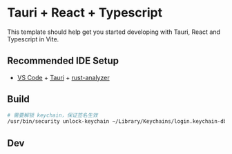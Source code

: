 # Tauri + React + Typescript

This template should help get you started developing with Tauri, React and Typescript in Vite.

## Recommended IDE Setup

- [VS Code](https://code.visualstudio.com/) + [Tauri](https://marketplace.visualstudio.com/items?itemName=tauri-apps.tauri-vscode) + [rust-analyzer](https://marketplace.visualstudio.com/items?itemName=rust-lang.rust-analyzer)


## Build
```sh
# 需要解锁 keychain，保证签名生效
/usr/bin/security unlock-keychain ~/Library/Keychains/login.keychain-db

```

## Dev
